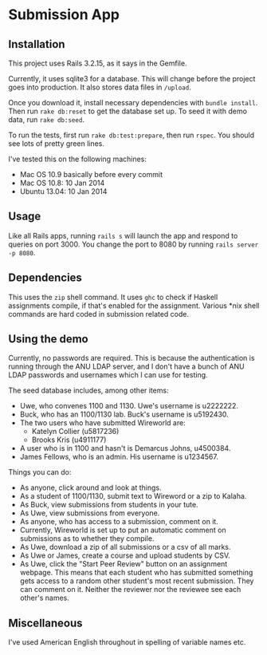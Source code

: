 # Submission App


## Installation

This project uses Rails 3.2.15, as it says in the Gemfile.

Currently, it uses sqlite3 for a database. This will change before the project goes into production. It also stores data files in `/upload`.

Once you download it, install necessary dependencies with `bundle install`. Then run `rake db:reset` to get the database set up. To seed it with demo data, run `rake db:seed`.

To run the tests, first run `rake db:test:prepare`, then run `rspec`. You should see lots of pretty green lines.

I've tested this on the following machines:
- Mac OS 10.9 basically before every commit
- Mac OS 10.8: 10 Jan 2014
- Ubuntu 13.04: 10 Jan 2014

## Usage

Like all Rails apps, running `rails s` will launch the app and respond to queries on port 3000. You change the port to 8080 by running `rails server -p 8080`.

## Dependencies

This uses the `zip` shell command. It uses `ghc` to check if Haskell assignments compile, if that's enabled for the assignment. Various *nix shell commands are hard coded in submission related code.

## Using the demo

Currently, no passwords are required. This is because the authentication is running through the ANU LDAP server, and I don't have a bunch of ANU LDAP passwords and usernames which I can use for testing.

The seed database includes, among other items:

- Uwe, who convenes 1100 and 1130. Uwe's username is u2222222.
- Buck, who has an 1100/1130 lab. Buck's username is u5192430.
- The two users who have submitted Wireworld are:
	- Katelyn Collier (u5817236)
	- Brooks Kris (u4911177)
- A user who is in 1100 and hasn't is Demarcus Johns, u4500384.
- James Fellows, who is an admin. His username is u1234567.

Things you can do:

- As anyone, click around and look at things.
- As a student of 1100/1130, submit text to Wireword or a zip to Kalaha.
- As Buck, view submissions from students in your tute.
- As Uwe, view submissions from everyone.
- As anyone, who has access to a submission, comment on it.
- Currently, Wireworld is set up to put an automatic comment on submissions as to whether they compile.
- As Uwe, download a zip of all submissions or a csv of all marks.
- As Uwe or James, create a course and upload students by CSV.
- As Uwe, click the "Start Peer Review" button on an assignment webpage. This means that each student who has submitted something gets access to a random other student's most recent submission. They can comment on it. Neither the reviewer nor the reviewee see each other's names.

## Miscellaneous

I've used American English throughout in spelling of variable names etc.